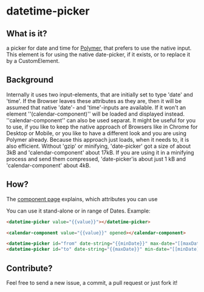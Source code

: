 # datetime-picker

## What is it?
a picker for date and time for [Polymer](https://github.com/Polymer/polymer), that prefers to use the native input. This element is for using the native date-picker, if it exists, or to replace it by a CustomElement.

## Background
Internally it uses two input-elements, that are initially set to type 'date' and 'time'. If the Browser leaves these attributes as they are, then it will be assumed that native 'date'- and 'time'-inputs are available. If it won't an element ''(calendar-component)'' will be loaded and displayed instead. ''calendar-component'' can also be used separat.
It might be useful for you to use, if you like to keep the native approach of Browsers like in Chrome for Desktop or Mobile, or you like to have a different look and you are using Polymer already. 
Because this approach just loads, when it needs to, it is also efficient. Without 'gzip' or minifying, 'date-picker' got a size of about 3kB and 'calendar-component' about 17kB. If you are using it in a minifying process and send them compressed, 'date-picker'is about just 1 kB and 'calendar-component' about 4kB.

## How?
The [component page](https://fooloomanzoo.github.io/datetime-picker/components/datetime-picker/) explains, which attributes you can use

You can use it stand-alone or in range of Dates. Example:

```html
<datetime-picker value="{{value}}"></datetime-picker>
```

```html
<calendar-component value="{{value}}" opened></calendar-component>
```

```html
<datetime-picker id="from" date-string="{{minDate}}" max-date="[[maxDate]]"></datetime-picker>
<datetime-picker id="to" date-string="{{maxDate}}" min-date="[[minDate]]"></datetime-picker>
```

## Contribute?
Feel free to send a new issue, a commit, a pull request or just fork it!
